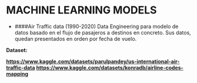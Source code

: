 # MACHINE LEARNING MODELS

- ####Air Traffic data (1990-2020)
Data Engineering para modelo de datos basado en el flujo de pasajeros a destinos
en concreto. Sus datos, quedan presentados en orden por fecha de vuelo.

<b>Dataset:

https://www.kaggle.com/datasets/parulpandey/us-international-air-traffic-data
https://www.kaggle.com/datasets/konradb/airline-codes-mapping
